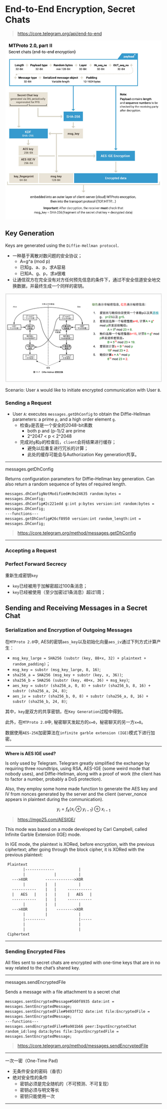 # End-to-End Encryption, Secret Chats

> https://core.telegram.org/api/end-to-end

![Alt text](../../img/MTProto/MTProto2.0Part2.jpg)

## Key Generation

Keys are generated using the `Diffie-Hellman protocol`.

- 一种基于离散对数问题的安全协议；
  - A=g^a (mod p)
  - 已知g、a、p，求A容易
  - 已知A、g、p，求a很难
- 让通信双方在完全没有对方任何预先信息的条件下，通过不安全信道安全地交换数据，并最终生成一个同样的密钥。

![Alt text](../../img/API/dh.png)

Scenario: User `A` would like to initiate encrypted communication with User `B`.

### Sending a Request

- User `A`: executes `messages.getDhConfig` to obtain the Diffie-Hellman parameters: a prime `p`, and a high order element `g`.
  - 检查`p`是否是一个安全的2048-bit素数
    - both p and (p-1)/2 are prime
    - 2^2047 < p < 2^2048
  - 完成对`g`和`p`的检查后，`client`会将结果进行缓存；
    - 避免以后重复进行冗长的计算；
    - 此处的缓存可能会与Authorization Key generation共享。

***
messages.getDhConfig

Returns configuration parameters for Diffie–Hellman key generation. Can also return a random sequence of bytes of required length.

```TL
messages.dhConfigNotModified#c0e24635 random:bytes = messages.DhConfig;
messages.dhConfig#2c221edd g:int p:bytes version:int random:bytes = messages.DhConfig;
---functions---
messages.getDhConfig#26cf8950 version:int random_length:int = messages.DhConfig;
```

> https://core.telegram.org/method/messages.getDhConfig

***

### Accepting a Request


### Perfect Forward Secrecy

重新生成密钥`key`

- `key`已经被用于加解密超过100条消息；
- `key`已经被使用（至少加密过1条消息）超过1周；

## Sending and Receiving Messages in a Secret Chat

### Serialization and Encryption of Outgoing Messages

在`MTProto 2.0`中, AES的密钥`aes_key`以及初始化向量`aes_iv`通过下列方式计算产生：

- `msg_key_large = SHA256 (substr (key, 88+x, 32) + plaintext + random_padding)`；
- `msg_key = substr (msg_key_large, 8, 16)`;
- `sha256_a = SHA256 (msg_key + substr (key, x, 36))`;
- `sha256_b = SHA256 (substr (key, 40+x, 36) + msg_key)`;
- `aes_key = substr (sha256_a, 0, 8) + substr (sha256_b, 8, 16) + substr (sha256_a, 24, 8)`;
- `aes_iv = substr (sha256_b, 0, 8) + substr (sha256_a, 8, 16) + substr (sha256_b, 24, 8)`;

其中，`key`是双方的共享密钥，在`Key Generation`过程中得到。

此外，在`MTProto 2.0`中, 秘密聊天发起方的`x=0`，秘密聊天的另一方`x=8`。

数据使用`AES-256`加密算法在`infinite garble extension (IGE)`模式下进行加密。

***

**Where is AES IGE used?**

Is only used by Telegram. Telegram greatly simplified the exchange by requiring three roundtrips, using RSA, AES-IGE (some weird mode that nobody uses), and Diffie-Hellman, along with a proof of work (the client has to factor a number, probably a DoS protection). 

Also, they employ some home made function to generate the AES key and IV from nonces generated by the server and the client (server_nonce appears in plaintext during the communication).

$$y_{i} = f_{k}(x_{i}\oplus y_{i-1})\oplus x_{i-1}$$

> https://mgp25.com/AESIGE/

This mode was based on a mode developed by Carl Campbell, called Infinite Garble Extension (IGE) mode.

In IGE mode, the plaintext is XORed, before encryption, with the previous ciphertext; after going through the block cipher, it is XORed with the previous plaintext:

```
 Plaintext
        |-------------           |
        |             |          |
   --->XOR        ------------->XOR
        |         |   |          |
   -----------    |   |     -----------
   |   AES   |    |   |     |   AES   |
   -----------    |   |     -----------
        |         |   |          |
   --->XOR        |    -------->XOR
        |         |              |
        |---------               |-----
        |                        |
        |                        |
 Ciphertext
```

***

### Sending Encrypted Files

All files sent to secret chats are encrypted with one-time keys that are in no way related to the chat’s shared key. 

***
messages.sendEncryptedFile

Sends a message with a file attachment to a secret chat

```TL
messages.sentEncryptedMessage#560f8935 date:int = messages.SentEncryptedMessage;
messages.sentEncryptedFile#9493ff32 date:int file:EncryptedFile = messages.SentEncryptedMessage;
---functions---
messages.sendEncryptedFile#9a901b66 peer:InputEncryptedChat random_id:long data:bytes file:InputEncryptedFile = messages.SentEncryptedMessage;
```

> https://core.telegram.org/method/messages.sendEncryptedFile

***

一次一密（One-Time Pad)

- 无条件安全的密码（香农）
- 绝对安全性的条件
  - 密钥必须是完全随机的（不可预测、不可复现）
  - 密钥必须与明文等长
  - 密钥只能使用一次

***


